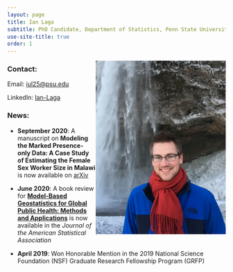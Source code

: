 ```yaml
---
layout: page
title: Ian Laga
subtitle: PhD Candidate, Department of Statistics, Penn State University
use-site-title: true
order: 1
---
```

<img align="right" src="/images/Iceland_1_main.JPG" alt="" width="300">


### Contact:
Email: iul25@psu.edu

LinkedIn: [Ian-Laga](https://www.linkedin.com/in/ian-laga/)

### News:

- **September 2020**: A manuscript on **Modeling the Marked Presence-only Data: A Case Study of Estimating the Female Sex Worker Size in Malawi** is now available on [arXiv](https://arxiv.org/abs/1912.07099)

- **June 2020**: A book review for **[Model-Based Geostatistics for Global Public Health: Methods and Applications](https://amstat.tandfonline.com/doi/full/10.1080/01621459.2020.1759988)** is now available in the *Journal of the American Statistical Association*

- **April 2019**: Won Honorable Mention in the 2019 National Science Foundation (NSF) Graduate Research Fellowship Program (GRFP) 
